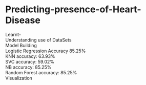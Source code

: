 # Predicting-presence-of-Heart-Disease

Learnt-<br/>
      Understanding use of DataSets<br/>
      Model Building<br/>
      Logistic Regression Accuracy 85.25%<br/>
      KNN accuracy: 63.93%<br/>
      SVC accuracy: 59.02%<br/>
      NB accuracy: 85.25%<br/>
      Random Forest accuracy: 85.25%<br/>
      Visualization<br/>
